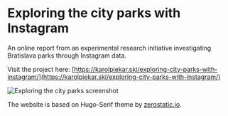 # Exploring the city parks with Instagram

An online report from an experimental research initiative investigating Bratislava parks through Instagram data.

Visit the project here: [https://karolpiekar.ski/exploring-city-parks-with-instagram/](https://karolpiekar.ski/exploring-city-parks-with-instagram/)

![Exploring the city parks screenshot](https://karolpiekar.ski/images/exploring-city-parks-screenshot.png)

The website is based on Hugo-Serif theme by [zerostatic.io](https://zerostatic.io).
